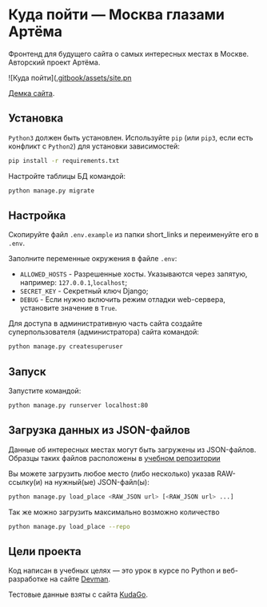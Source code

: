 # Куда пойти — Москва глазами Артёма

Фронтенд для будущего сайта о самых интересных местах в Москве. Авторский проект Артёма.

![Куда пойти]([.gitbook/assets/site.pn](https://github.com/devmanorg/where-to-go-frontend/blob/master/.gitbook/assets/site.png?raw=true)

[Демка сайта](https://alexwolf.pythonanywhere.com/).

## Установка

`Python3` должен быть установлен. Используйте `pip` (или `pip3`, если есть конфликт с `Python2`) для установки зависимостей:

```sh
pip install -r requirements.txt
```

Настройте таблицы БД командой:

```sh
python manage.py migrate
```

## Настройка

Скопируйте файл `.env.example` из папки short_links и переименуйте его в `.env`.

Заполните переменные окружения в файле `.env`:

- `ALLOWED_HOSTS` - Разрешенные хосты. Указываются через запятую, например: `127.0.0.1`,`localhost`;
- `SECRET_KEY` - Секретный ключ Django;
- `DEBUG` - Если нужно включить режим отладки web-сервера, установите значение в `True`.

Для доступа в административную часть сайта создайте суперпользователя (администратора) сайта командой:

```sh
python manage.py createsuperuser
```

## Запуск

Запустите командой:

```sh
python manage.py runserver localhost:80
```

## Загрузка данных из JSON-файлов

Данные об интересных местах могут быть загружены из JSON-файлов. Образцы таких файлов расположены в [учебном репозитории](https://github.com/devmanorg/where-to-go-places/tree/master/places)

Вы можете загрузить любое место (либо несколько) указав RAW-ссылку(и) на нужный(ые) JSON-файл(ы):

```sh
python manage.py load_place <RAW_JSON url> [<RAW_JSON url> ...]
```

Так же можно загрузить максимально возможно количество

```sh
python manage.py load_place --repo
```

## Цели проекта

Код написан в учебных целях — это урок в курсе по Python и веб-разработке на сайте [Devman](https://dvmn.org).

Тестовые данные взяты с сайта [KudaGo](https://kudago.com).
